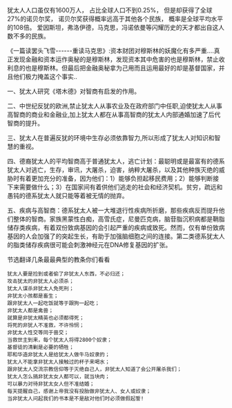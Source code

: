 犹太人人口虽仅有1600万人， 占比全球人口不到0.25%， 但是却获得了全球27%的诺贝尔奖， 诺贝尔奖获得概率远高于其他各个民族， 概率是全球平均水平的108倍。 爱因斯坦，弗洛伊德，马克思，冯诺依曼等闪耀历史的天才都出自这人数不多的民族。


《一篇读罢头飞雪------重读马克思》:资本财团对穆斯林的妖魔化有多严重....真正发现金融和资本运作奥秘的是穆斯林，发现资本其中危害的也是穆斯林，禁止收利息的也是穆斯林。但最后把金融奥秘拿为己用而且运用最好的却是基督国家，并且他们极力掩盖这个事实..



一、犹太人研究《塔木德》对智商有启发的作用。

二、中世纪反犹的欧洲,禁止犹太人从事农业及在政府部门中任职,迫使犹太人从事高智商的商业和金融业,加上犹太人都在从事高智商的犹太人内部通婚加速了后代智商的提升。

三、犹太人在普遍反犹的环境中生存必须依靠智力,所以形成了犹太人对知识和智慧的重视。

四、德裔犹太人的平均智商高于普通犹太人，逃亡计划：最聪明或是最富有的德系犹太人对逃亡，生存，审讯，大屠杀，迫害，纳粹大屠杀，以及其他种族灭绝的威胁时有着更加充分的准备，因为他们：1）能够负担起移民费用；2）能够判断接下来需要做什么；3）在国家间有着供他们逃走的社会和经济契机。贫穷，疏远和愚钝的德系犹太人就只能等着被无情的抛弃。

五、疾病与高智商：德系犹太人被一大堆退行性疾病所折磨，那些疾病反而提升他们整体的智商。家族黑蒙性白痴，高雪氏症，尼曼匹克病，脑苷脂沉积病都是鞘脂储存类疾病，有着双份致病基因的会引起严重的疾病或致死。然而，仅有单份致病基因的人会加强了的突起生长，有助于加强脑细胞之间的连接。第二类德系犹太人的脂类储存疾病很可能会刺激神经元在DNA修复基因的扩张。


节选翻译几条最最典型的教条你们看看


```
犹太人要是捡到或者偷了非犹太人东西，不必归还；
攻击犹太的非犹太人必须杀；
犹太人谋杀非犹太人免死刑；
非犹太小孩都是畜生；
跟非犹太人一起吃饭就等于跟狗一起吃；
非犹太人都是禽兽；
就算是非犹太精英也必须都得死；
将死的非犹人不准救，不许怜悯；
非犹太人性交等同于兽交；
当救世主到来，每个犹太人将得2800个奴隶；
基督徒的清剿是必要的牺牲；
耶和华造非犹太人是给犹太人做牛马奴隶的；
犹太人不能拿非犹太人接触过的杯子来喝水；
跟非犹太人交流宗教信仰等于灭绝自己人，非犹太人知道了会公开屠杀我们；
犹太人怎么搞非犹太女人都可以，就当块肉；
可以暴力对待非犹太女人但不准结婚；
每天提醒自己，感谢上帝我没有投胎做非犹太人、女人或奴隶；
当非犹太人问起我们的书本是不是敌对他们时必须做假起誓!
```